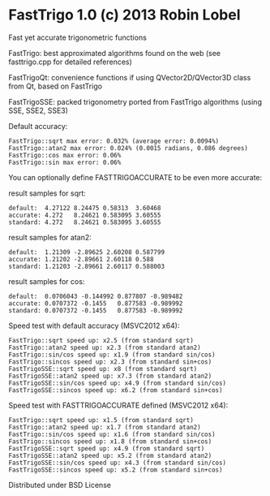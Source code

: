 FastTrigo 1.0 (c) 2013 Robin Lobel
=========

  Fast yet accurate trigonometric functions

  FastTrigo: best approximated algorithms found on the web (see fasttrigo.cpp for detailed references)
  
  FastTrigoQt: convenience functions if using QVector2D/QVector3D class from Qt, based on FastTrigo
  
  FastTrigoSSE: packed trigonometry ported from FastTrigo algorithms (using SSE, SSE2, SSE3)

  Default accuracy:
  
    FastTrigo::sqrt max error: 0.032% (average error: 0.0094%)
    FastTrigo::atan2 max error: 0.024% (0.0015 radians, 0.086 degrees)
    FastTrigo::cos max error: 0.06%
    FastTrigo::sin max error: 0.06%

  You can optionally define FASTTRIGOACCURATE to be even more accurate:

  result samples for sqrt:
  
    default:  4.27122 8.24475 0.58313  3.60468
    accurate: 4.272   8.24621 0.583095 3.60555
    standard: 4.272   8.24621 0.583095 3.60555
  result samples for atan2:
  
    default:  1.21309 -2.89625 2.60208 0.587799
    accurate: 1.21202 -2.89661 2.60118 0.588
    standard: 1.21203 -2.89661 2.60117 0.588003
  result samples for cos:
  
    default:  0.0706043 -0.144992 0.877807 -0.989482
    accurate: 0.0707372 -0.1455   0.877583 -0.989992
    standard: 0.0707372 -0.1455   0.877583 -0.989992

  Speed test with default accuracy (MSVC2012 x64):
  
    FastTrigo::sqrt speed up: x2.5 (from standard sqrt)
    FastTrigo::atan2 speed up: x2.3 (from standard atan2)
    FastTrigo::sin/cos speed up: x1.9 (from standard sin/cos)
    FastTrigo::sincos speed up: x2.3 (from standard sin+cos)
    FastTrigoSSE::sqrt speed up: x8 (from standard sqrt)
    FastTrigoSSE::atan2 speed up: x7.3 (from standard atan2)
    FastTrigoSSE::sin/cos speed up: x4.9 (from standard sin/cos)
    FastTrigoSSE::sincos speed up: x6.2 (from standard sin+cos)

  Speed test with FASTTRIGOACCURATE defined (MSVC2012 x64):
  
    FastTrigo::sqrt speed up: x1.5 (from standard sqrt)
    FastTrigo::atan2 speed up: x1.7 (from standard atan2)
    FastTrigo::sin/cos speed up: x1.6 (from standard sin/cos)
    FastTrigo::sincos speed up: x1.8 (from standard sin+cos)
    FastTrigoSSE::sqrt speed up: x4.9 (from standard sqrt)
    FastTrigoSSE::atan2 speed up: x5.2 (from standard atan2)
    FastTrigoSSE::sin/cos speed up: x4.3 (from standard sin/cos)
    FastTrigoSSE::sincos speed up: x5.2 (from standard sin+cos)

  Distributed under BSD License
